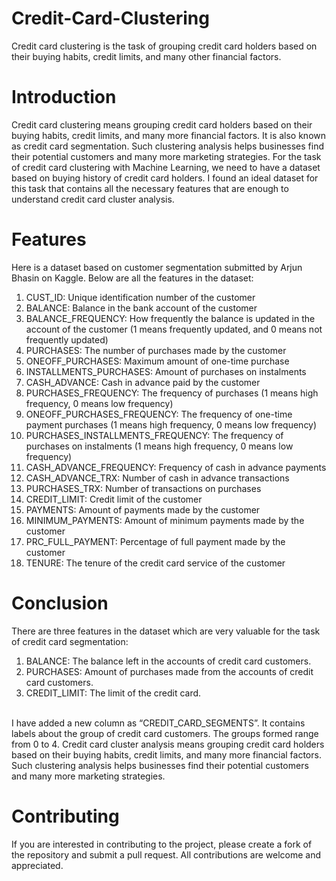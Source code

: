 # Credit-Card-Clustering
Credit card clustering is the task of grouping credit card holders based on their buying habits, credit limits, and many other financial factors.
# Introduction
Credit card clustering means grouping credit card holders based on their buying habits, credit limits, and many more financial factors. It is also known as credit card segmentation. Such clustering analysis helps businesses find their potential customers and many more marketing strategies. For the task of credit card clustering with Machine Learning, we need to have a dataset based on buying history of credit card holders. I found an ideal dataset for this task that contains all the necessary features that are enough to understand credit card cluster analysis.
# Features
Here is a dataset based on customer segmentation submitted by Arjun Bhasin on Kaggle. Below are all the features in the dataset:
1. CUST_ID: Unique identification number of the customer
2. BALANCE: Balance in the bank account of the customer
3. BALANCE_FREQUENCY: How frequently the balance is updated in the account of the customer (1 means frequently updated, and 0 means not frequently updated)
4. PURCHASES: The number of purchases made by the customer
5. ONEOFF_PURCHASES: Maximum amount of one-time purchase
6. INSTALLMENTS_PURCHASES: Amount of purchases on instalments
7. CASH_ADVANCE: Cash in advance paid by the customer
8. PURCHASES_FREQUENCY: The frequency of purchases (1 means high frequency, 0 means low frequency)
9. ONEOFF_PURCHASES_FREQUENCY: The frequency of one-time payment purchases (1 means high frequency, 0 means low frequency)
10. PURCHASES_INSTALLMENTS_FREQUENCY: The frequency of purchases on instalments (1 means high frequency, 0 means low frequency)
11. CASH_ADVANCE_FREQUENCY: Frequency of cash in advance payments
12. CASH_ADVANCE_TRX: Number of cash in advance transactions
13. PURCHASES_TRX: Number of transactions on purchases
14. CREDIT_LIMIT: Credit limit of the customer
15. PAYMENTS: Amount of payments made by the customer
16. MINIMUM_PAYMENTS: Amount of minimum payments made by the customer
17. PRC_FULL_PAYMENT: Percentage of full payment made by the customer
18. TENURE: The tenure of the credit card service of the customer
# Conclusion
There are three features in the dataset which are very valuable for the task of credit card segmentation:
1. BALANCE: The balance left in the accounts of credit card customers.
2. PURCHASES: Amount of purchases made from the accounts of credit card customers.
3. CREDIT_LIMIT: The limit of the credit card.
<br>
I have added a new column as “CREDIT_CARD_SEGMENTS”. It contains labels about the group of credit card customers. The groups formed range from 0 to 4. Credit card cluster analysis means grouping credit card holders based on their buying habits, credit limits, and many more financial factors. Such clustering analysis helps businesses find their potential customers and many more marketing strategies.

# Contributing
If you are interested in contributing to the project, please create a fork of the repository and submit a pull request. All contributions are welcome and appreciated.
